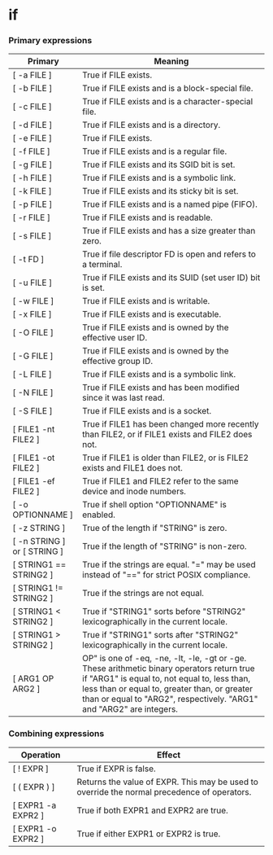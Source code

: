 if
========================

### Primary expressions

| Primary | Meaning |
| --- | --- |
| [ -a FILE ] | True if FILE exists. |
| [ -b FILE ] | True if FILE exists and is a block-special file. |
| [ -c FILE ] | True if FILE exists and is a character-special file. |
| [ -d FILE ] | True if FILE exists and is a directory. |
| [ -e FILE ] | True if FILE exists. |
| [ -f FILE ] | True if FILE exists and is a regular file. |
| [ -g FILE ] | True if FILE exists and its SGID bit is set. |
| [ -h FILE ] | True if FILE exists and is a symbolic link. |
| [ -k FILE ] | True if FILE exists and its sticky bit is set. |
| [ -p FILE ] | True if FILE exists and is a named pipe (FIFO). |
| [ -r FILE ] | True if FILE exists and is readable. |
| [ -s FILE ] | True if FILE exists and has a size greater than zero. |
| [ -t FD ] | True if file descriptor FD is open and refers to a terminal. |
| [ -u FILE ] | True if FILE exists and its SUID (set user ID) bit is set. |
| [ -w FILE ] | True if FILE exists and is writable. |
| [ -x FILE ] | True if FILE exists and is executable. |
| [ -O FILE ] | True if FILE exists and is owned by the effective user ID. |
| [ -G FILE ] | True if FILE exists and is owned by the effective group ID. |
| [ -L FILE ] | True if FILE exists and is a symbolic link. |
| [ -N FILE ] | True if FILE exists and has been modified since it was last read. |
| [ -S FILE ] | True if FILE exists and is a socket. |
| [ FILE1 -nt FILE2 ] | True if FILE1 has been changed more recently than FILE2, or if FILE1 exists and FILE2 does not. |
| [ FILE1 -ot FILE2 ] | True if FILE1 is older than FILE2, or is FILE2 exists and FILE1 does not. |
| [ FILE1 -ef FILE2 ] | True if FILE1 and FILE2 refer to the same device and inode numbers. |
| [ -o OPTIONNAME ] | True if shell option "OPTIONNAME" is enabled. |
| [ -z STRING ] | True of the length if "STRING" is zero. |
| [ -n STRING ] or [ STRING ] | True if the length of "STRING" is non-zero. |
| [ STRING1 == STRING2 ]  | True if the strings are equal. "=" may be used instead of "==" for strict POSIX compliance. |
| [ STRING1 != STRING2 ]  | True if the strings are not equal. |
| [ STRING1 < STRING2 ]  | True if "STRING1" sorts before "STRING2" lexicographically in the current locale. |
| [ STRING1 > STRING2 ]  | True if "STRING1" sorts after "STRING2" lexicographically in the current locale. |
| [ ARG1 OP ARG2 ] | OP" is one of -eq, -ne, -lt, -le, -gt or -ge. These arithmetic binary operators return true if "ARG1" is equal to, not equal to, less than, less than or equal to, greater than, or greater than or equal to "ARG2", respectively. "ARG1" and "ARG2" are integers. |



### Combining expressions
| Operation | Effect |
| --- | --- |
| [ ! EXPR ] | True if EXPR is false. |
| [ ( EXPR ) ] | Returns the value of EXPR. This may be used to override the normal precedence of operators. |
| [ EXPR1 -a EXPR2 ] | True if both EXPR1 and EXPR2 are true. |
| [ EXPR1 -o EXPR2 ] | True if either EXPR1 or EXPR2 is true. |
